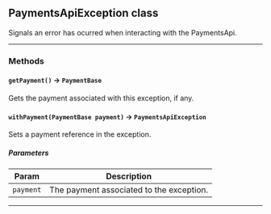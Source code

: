 ## PaymentsApiException class

Signals an error has ocurred when interacting with the PaymentsApi.

---
### Methods
<!-- panels:start -->
<!-- div:left-panel -->
#### `getPayment()` → `PaymentBase`

Gets the payment associated with this exception, if any.
<!-- panels:end -->
<!-- panels:start -->
<!-- div:left-panel -->
#### `withPayment(PaymentBase payment)` → `PaymentsApiException`

Sets a payment reference in the exception.
##### Parameters
|Param|Description|
|-----|-----------|
|`payment` |  The payment associated to the exception. |

<!-- panels:end -->
---
